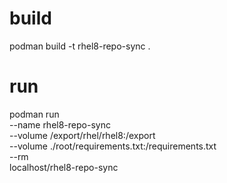 # build
podman build -t rhel8-repo-sync .

# run
podman run \
--name rhel8-repo-sync \
--volume /export/rhel/rhel8:/export \
--volume ./root/requirements.txt:/requirements.txt \
--rm \
localhost/rhel8-repo-sync
